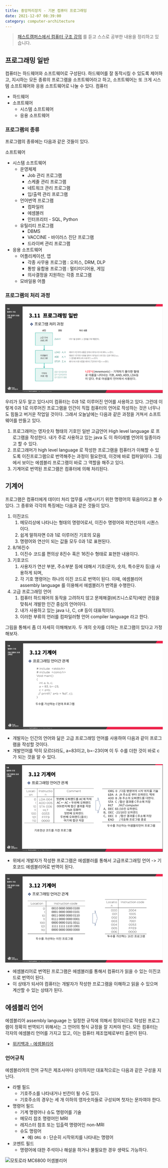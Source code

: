 ```yaml
---
title: 중앙처리장치 - 기본 컴퓨터 프로그래밍
date: 2021-12-07 08:39:00
category: computer-architecture
---
```


> [패스트캠퍼스에서 컴퓨터 구조 강의](https://storage.googleapis.com/static.fastcampus.co.kr/prod/uploads/202104/161058-24/[패스트캠퍼스]-교육과정소개서-올인원-패키지---컴퓨터-공학-전공-필수.pdf) 를 듣고 스스로 공부한 내용을 정리하고 있습니다. 

## 프로그래밍 일반
컴퓨터는 하드웨어와 소프트웨어로 구성된다. 하드웨어를 잘 동작시킬 수 있도록 제어하고, 지시하는 모든 종류의 프로그램을 소프트웨어라고 하고, 소프트웨어는 또 크게 시스템 소프트웨어와 응용 소프트웨어로 나눌 수 있다.
컴퓨터
- 하드웨어
- 소프트웨어
  - 시스템 소프트웨어
  - 응용 소프트웨어

### 프로그램의 종류 
프로그램의 종류에는 다음과 같은 것들이 있다. 

소프트웨어
- 시스템 소프트웨어
  - 운영체제
    - Job 관리 프로그램
    - 스케줄 관리 프로그램
    - 네트워크 관리 프로그램
    - 입/출력 관리 프로그램
  - 언어번역 프로그램
    - 컴파일러
    - 에셈블러
    - 인터프리터 - SQL, Python
  - 유틸리티 프로그램
    - DBMS
    - VACCINE - 바이러스 진단 프로그램
    - 드라이버 관리 프로그램
- 응용 소프트웨어
  - 어플리케이션, 앱
    - 각종 사무용 프로그램 : 오피스, DRM, DLP
    - 통방 융합용 프로그램 : 멀티미디어용, 게임
    - 의사결정을 지원하는 각종 프로그램
  - 모바일용 어플

### 프로그램의 처리 과정
![img.png](/.gitbook/assets/computer-05-04.png)

우리가 모두 알고 있다시미 컴퓨터는 0과 1로 이루어진 언어를 사용하고 있다. 그런데 이렇게 0과 1로 이루어진 프로그램을 인간이 직접 컴퓨터의 언어로 작성하는 것은 너무나도 힘들고 버거운 작업일 것이다. 그래서 오늘날에는 다음과 같은 과정을 거쳐서 소프트웨어를 만들고 있다. 
1. 프로그래머는 영자숫자 형태의 기호인 일반 고급언어 High level language 로 프로그램을 작성한다. 내가 주로 사용하고 있는 java 도 이 하이레벨 언어의 일종이라고 할 수 있다.
2. 프로그래머가 high level language 로 작성한 프로그램을 컴퓨터가 이해할 수 있도록 이진프로그램으로 번역해주는 과정이 필요한데, 이것에 바로 컴파일이다. 그림에서 보이는 에셈블리 프로그램이 바로 그 역할을 해주고 있다.
3. 기계어로 번역된 프로그램은 컴퓨터에 의해 처리된다.

## 기계어

프로그램은 컴퓨터에게 데이터 처리 업무를 시행시키기 위한 명령어의 묶음이라고 볼 수 있다. 그 종류와 각각의 특징에는 다음과 같은 것들이 있다. 
1. 이진코드
   1. 메모리상에 나타나는 형태의 명령어로서, 이진수 명령어와 피연산자의 시퀀스이다. 
   2. 쉽게 말하자면 0과 1로 이루어진 기호의 모음
   3. 명령어와 연산이 되는 값들 모두 0과 1로 표현된다. 
2. 8/16진수
   1. 이진수 코드를 편의상 8진수 혹은 16진수 형태로 표현한 내용이다.
3. 기호코드
   1. 사용자가 연산 부분, 주소부분 등에 대해서 기호(문자, 숫자, 특수문자 등)을 사용하게 되며, 
   2. 각 기호 명령어는 하나의 이진 코드로 번역이 된다. 이때, 에셈블리어 assembly language 를 이용해서 에셈블러가 번역을 수행한다. 
4. 고급 프로그래밍 언어
   1. 컴퓨터 하드웨어의 동작을 고려하지 않고 문제해결(비즈니스로직)에만 관점을 맞춰서 개발한 인간 중심의 언어이다. 
   2. 내가 사용하고 있는 java 나, C, c# 등이 대표적이다.
   3. 이러한 부류의 언러를 컴파일러형 언어 compiler language 라고 한다. 

그림을 통해서 좀 더 자세히 이해해보자. 두 개의 숫자를 더하는 프로그램이 있다고 가정해보자.

![img_3.png](/.gitbook/assets/computer-05-01.png)
- 개발자는 인간의 언어와 닮은 고급 프로그래밍 언어를 사용하여 다음과 같이 프로그램을 작성할 것이다. 
- 개발언어를 딱히 모르더라도, a=83이고, b=-23이며 이 두 수를 더한 것이 바로 c가 되는 것을 알 수 있다. 

![img_2.png](/.gitbook/assets/computer-05-02.png)
- 위에서 개발자가 작성한 프로그램은 에셈블러를 통해서 고급프로그래밍 언어 -> 기호코드 에셈블리어로 번역이 된다.

![img_1.png](/.gitbook/assets/computer-05-03.png)
- 에셈블리어로 번역된 프로그램은 에셈블러를 통해서 컴퓨터가 읽을 수 있는 이진코드로 번역이 된다.
- 이 상태가 되서야 컴퓨터는 개발자가 작성한 프로그램을 이해하고 읽을 수 있으며 계산할 수 있는 상태가 된다. 


## 에셈블리 언어
에셈블리어 assembly language 는 일정한 규칙에 의해서 정의되므로 작성된 프로그램이 정확히 번역되기 위해서는 그 언어의 형식 규정을 잘 지켜야 한다. 모든 컴퓨터는 각자의 에셈블리 언어를 가지고 있고, 이는 컴퓨터 제조업체로부터 출판이 된다. 
- [위키백과 - 에셈블리어](https://ko.wikipedia.org/wiki/어셈블리어)

### 언어규칙
에셈블리어의 언어 규칙은 제조사마다 상이하지만 대표적으로는 다음과 같은 구성을 지닌다. 

- 라벨 필드
  - 기호주소를 나타내거나 빈칸이 될 수도 있다. 
  - 기호주소의 경우는 세 개 이하의 영자숫자들로 구성되며 첫자는 문자여야 한다. 
- 명령어 필드
  - 기계 명령어나 슈도 명령어를 기술
  - 메모리 참조 명령어인 MRI
  - 레지스터 참조 또는 입출력 명령어인 non-MRI
  - 슈도 명렁어
    - 예) `ORG 0` : 단순히 시작위치를 나타내는 명령어
- 코멘트 필드
  - 명령어에 대한 주석이나 해설을 하거나 불필요한 경우 생략도 가능하다.

![모토로라 MC6800 어셈블리어](https://upload.wikimedia.org/wikipedia/commons/thumb/f/f3/Motorola_6800_Assembly_Language.png/800px-Motorola_6800_Assembly_Language.png)

